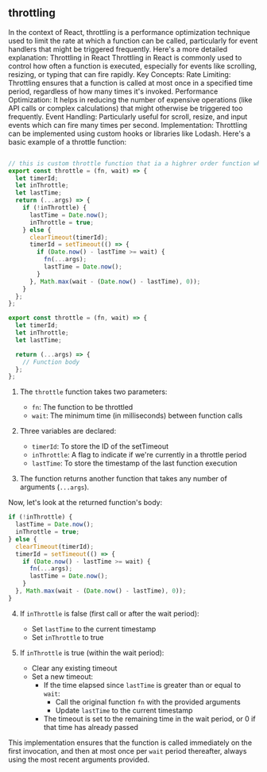throttling
------------

In the context of React, throttling is a performance optimization technique used to limit the rate at which a function can be called, particularly for event handlers that might be triggered frequently. Here's a more detailed explanation:
Throttling in React
Throttling in React is commonly used to control how often a function is executed, especially for events like scrolling, resizing, or typing that can fire rapidly.
Key Concepts:
Rate Limiting: Throttling ensures that a function is called at most once in a specified time period, regardless of how many times it's invoked.
Performance Optimization: It helps in reducing the number of expensive operations (like API calls or complex calculations) that might otherwise be triggered too frequently.
Event Handling: Particularly useful for scroll, resize, and input events which can fire many times per second.
Implementation:
Throttling can be implemented using custom hooks or libraries like Lodash. Here's a basic example of a throttle function:

```javascript

// this is custom throttle function that ia a highrer order function which takea´s a function and wait as params and returns another function
export const throttle = (fn, wait) => {
  let timerId;
  let inThrottle;
  let lastTime;
  return (...args) => {
    if (!inThrottle) {
      lastTime = Date.now();
      inThrottle = true;
    } else {
      clearTimeout(timerId);
      timerId = setTimeout(() => {
        if (Date.now() - lastTime >= wait) {
          fn(...args);
          lastTime = Date.now();
        }
      }, Math.max(wait - (Date.now() - lastTime), 0));
    }
  };
};


```




 <!-- This code defines a throttle function that limits how often a given function can be called. Let's break it down step by step: -->

```javascript
export const throttle = (fn, wait) => {
  let timerId;
  let inThrottle;
  let lastTime;

  return (...args) => {
    // Function body
  };
};
```

1. The `throttle` function takes two parameters:
   - `fn`: The function to be throttled
   - `wait`: The minimum time (in milliseconds) between function calls

2. Three variables are declared:
   - `timerId`: To store the ID of the setTimeout
   - `inThrottle`: A flag to indicate if we're currently in a throttle period
   - `lastTime`: To store the timestamp of the last function execution

3. The function returns another function that takes any number of arguments (`...args`).

Now, let's look at the returned function's body:

```javascript
if (!inThrottle) {
  lastTime = Date.now();
  inThrottle = true;
} else {
  clearTimeout(timerId);
  timerId = setTimeout(() => {
    if (Date.now() - lastTime >= wait) {
      fn(...args);
      lastTime = Date.now();
    }
  }, Math.max(wait - (Date.now() - lastTime), 0));
}
```

4. If `inThrottle` is false (first call or after the wait period):
   - Set `lastTime` to the current timestamp
   - Set `inThrottle` to true

5. If `inThrottle` is true (within the wait period):
   - Clear any existing timeout
   - Set a new timeout:
     - If the time elapsed since `lastTime` is greater than or equal to `wait`:
       - Call the original function `fn` with the provided arguments
       - Update `lastTime` to the current timestamp
     - The timeout is set to the remaining time in the wait period, or 0 if that time has already passed

This implementation ensures that the function is called immediately on the first invocation, and then at most once per `wait` period thereafter, always using the most recent arguments provided.